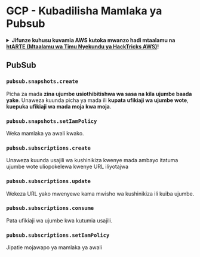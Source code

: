 # GCP - Kubadilisha Mamlaka ya Pubsub

<details>

<summary><strong>Jifunze kuhusu kuvamia AWS kutoka mwanzo hadi mtaalamu na</strong> <a href="https://training.hacktricks.xyz/courses/arte"><strong>htARTE (Mtaalamu wa Timu Nyekundu ya HackTricks AWS)</strong></a><strong>!</strong></summary>

Njia nyingine za kusaidia HackTricks:

* Ikiwa unataka kuona **kampuni yako ikionekana kwenye HackTricks** au **kupakua HackTricks kwa PDF** Angalia [**MIPANGO YA USAJILI**](https://github.com/sponsors/carlospolop)!
* Pata [**bidhaa rasmi za PEASS & HackTricks**](https://peass.creator-spring.com)
* Gundua [**Familia ya PEASS**](https://opensea.io/collection/the-peass-family), mkusanyiko wetu wa [**NFTs**](https://opensea.io/collection/the-peass-family) za kipekee
* **Jiunge na** 💬 [**Kikundi cha Discord**](https://discord.gg/hRep4RUj7f) au kikundi cha [**telegram**](https://t.me/peass) au **tufuate** kwenye **Twitter** 🐦 [**@hacktricks\_live**](https://twitter.com/hacktricks\_live)**.**
* **Shiriki mbinu zako za kuvamia kwa kuwasilisha PRs kwa** [**HackTricks**](https://github.com/carlospolop/hacktricks) na [**HackTricks Cloud**](https://github.com/carlospolop/hacktricks-cloud) repos za github.

</details>

## PubSub

### `pubsub.snapshots.create`

Picha za mada **zina ujumbe usiothibitishwa wa sasa na kila ujumbe baada yake**. Unaweza kuunda picha ya mada ili **kupata ufikiaji wa ujumbe wote**, **kuepuka ufikiaji wa mada moja kwa moja**.

### **`pubsub.snapshots.setIamPolicy`**

Weka mamlaka ya awali kwako.

### `pubsub.subscriptions.create`

Unaweza kuunda usajili wa kushinikiza kwenye mada ambayo itatuma ujumbe wote uliopokelewa kwenye URL iliyotajwa

### **`pubsub.subscriptions.update`**

Wekeza URL yako mwenyewe kama mwisho wa kushinikiza ili kuiba ujumbe.

### `pubsub.subscriptions.consume`

Pata ufikiaji wa ujumbe kwa kutumia usajili.

### `pubsub.subscriptions.setIamPolicy`

Jipatie mojawapo ya mamlaka ya awali

